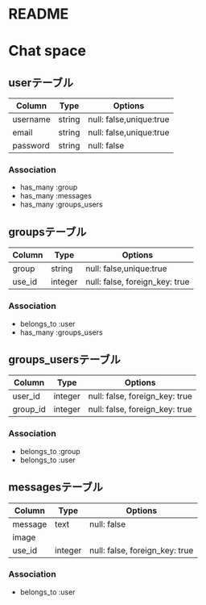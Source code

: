 # README

# Chat space
## userテーブル
|Column|Type|Options|
|------|----|-------|
|username|string|null: false,unique:true|
|email|string|null: false,unique:true|
|password|string|null: false|
### Association
- has_many :group
- has_many :messages
- has_many :groups_users

## groupsテーブル
|Column|Type|Options|
|------|----|-------|
|group|string|null: false,unique:true|
|use_id|integer|null: false, foreign_key: true|
### Association
- belongs_to :user
- has_many :groups_users

## groups_usersテーブル
|Column|Type|Options|
|------|----|-------|
|user_id|integer|null: false, foreign_key: true|
|group_id|integer|null: false, foreign_key: true|
### Association
- belongs_to :group
- belongs_to :user

## messagesテーブル
|Column|Type|Options|
|------|----|-------|
|message|text|null: false|
|image||
|use_id|integer|null: false, foreign_key: true|
### Association
- belongs_to :user


